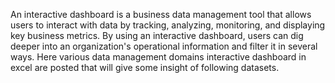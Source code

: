 An interactive dashboard is a business data management tool that allows users to interact with data by tracking, analyzing, monitoring, and displaying key business metrics. By using an interactive dashboard, users can dig deeper into an organization's operational information and filter it in several ways.
Here various data management domains interactive dashboard in excel are posted that will give some insight of following datasets.
